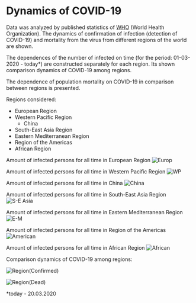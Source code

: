 # Dynamics of COVID-19
Data was analyzed by published statistics of [WHO](https://www.who.int) (World Health Organization).
The dynamics of confirmation of infection (detection of COVID-19) and mortality from the virus from different regions of the world are shown.

The dependences of the number of infected on time (for the period: 01-03-2020 - today*) are constructed separately for each region.
Its shown comparison dynamics of COVID-19 among regions.

The dependence of population mortality on COVID-19 in comparison between regions is presented.

Regions considered:
* European Region
* Western Pacific Region
    * China
* South-East Asia Region
* Eastern Mediterranean Region
* Region of the Americas
* African Region

Amount of infected persons for all time in European Region
![Europ](https://i.imgur.com/AWnRnSU.png)


Amount of infected persons for all time in Western Pacific Region
![WP](https://i.imgur.com/dwYXHId.png)


Amount of infected persons for all time in China
![China](https://i.imgur.com/w2f4wpc.png)


Amount of infected persons for all time in South-East Asia Region
![S-E Asia](https://i.imgur.com/KVtXTpN.png)

Amount of infected persons for all time in Eastern Mediterranean Region
![E-M](https://i.imgur.com/4ZD4VcW.png)

Amount of infected persons for all time in Region of the Americas
![American](https://i.imgur.com/pdqUP0v.png)

Amount of infected persons for all time in African Region
![African](https://i.imgur.com/bjBJvVK.png)


Comparison dynamics of COVID-19 among regions:

![Region(Confirmed)](https://i.imgur.com/8l9QO2y.png)

![Region(Dead)](https://i.imgur.com/8Ntf066.png)


*today - 20.03.2020
